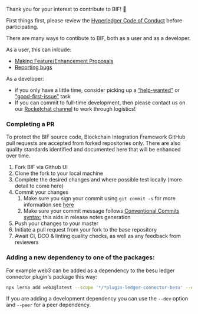 Thank you for your interest to contribute to BIF! :tada:

First things first, please review the [Hyperledger Code of Conduct](https://wiki.hyperledger.org/display/HYP/Hyperledger+Code+of+Conduct) before participating.

There are many ways to contibute to BIF, both as a user and as a developer.

As a user, this can inlcude:
* [Making Feature/Enhancement Proposals](https://github.com/hyperledger-labs/blockchain-integration-framework/issues/new?assignees=&labels=enhancement&template=feature_request.md&title=)
* [Reporting bugs](https://github.com/hyperledger-labs/blockchain-integration-framework/issues/new?assignees=&labels=bug&template=bug_report.md&title=)

As a developer:
* if you only have a little time, consider picking up a [“help-wanted”](https://github.com/hyperledger-labs/blockchain-integration-framework/labels/help%20wanted) or ["good-first-issue"](https://github.com/hyperledger-labs/blockchain-integration-framework/labels/good%20first%20issue) task
* If you can commit to full-time development, then please contact us on our [Rocketchat channel](https://chat.hyperledger.org/channel/blockchain-integration-framework) to work through logistics!


### Completing a PR

To protect the BIF source code, Blockchain Integration Framework GitHub pull requests are accepted from forked repositories only. There are also quality standards identified and documented here that will be enhanced over time.


1. Fork BIF via Github UI
1. Clone the fork to your local machine
1. Complete the desired changes and where possible test locally (more detail to come here)
1. Commit your changes
    1. Make sure you sign your commit using `git commit -s` for more information see [here](https://gist.github.com/tkuhrt/10211ae0a26a91a8c030d00344f7d11b)
    1. Make sure your commit message follows [Conventional Commits syntax](https://www.conventionalcommits.org/en/v1.0.0-beta.4/#specification); this aids in release notes generation
1. Push your changes to your master
1. Initiate a pull request from your fork to the base repository
1. Await CI, DCO & linting quality checks, as well as any feedback from reviewers

### Adding a new dependency to one of the packages:

For example web3 can be added as a dependency to the besu ledger connector plugin's package this way:

```sh
npx lerna add web3@latest --scope '*/*plugin-ledger-connector-besu' --exact # [--dev] [--peer]
```

If you are adding a development dependency you can use the `--dev` option and `--peer` for a peer dependency.